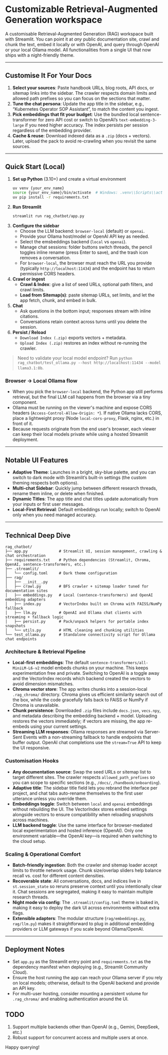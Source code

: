 # Customizable Retrieval-Augmented Generation workspace

A customisable Retrieval-Augmented Generation (RAG) workspace built with Streamlit. You can point it at *any* public documentation site, crawl and chunk the text, embed it locally or with OpenAI, and query through OpenAI or your local Ollama model. All functionalities from a single UI that now ships with a night-friendly theme.

---

## Customise It For Your Docs

1. **Select your sources**: Paste handbook URLs, blog roots, API docs, or sitemap links into the sidebar. The crawler respects domain limits and allowed path prefixes so you can focus on the sections that matter.
2. **Tune the chat persona**: Update the app title in the sidebar, e.g., “Kubernetes Operator SOP Assistant”, to match the content you ingest.
3. **Pick embeddings that fit your budget**: Use the bundled local sentence-transformer for zero API cost or switch to OpenAI’s `text-embedding-3-large` if you need higher accuracy. The index persists per session regardless of the embedding provider.
4. **Cache & reuse**: Download indexed data as a `.zip` (docs + vectors). Later, upload the pack to avoid re-crawling when you revisit the same sources.

---

## Quick Start (Local)
1. **Set up Python** (3.10+) and create a virtual environment
   ```bash
   uv venv {your_env_name}
   source {your_env_name}/bin/activate  # Windows: .venv\\Scripts\\activate
   uv pip install -r requirements.txt
   ```
2. **Run Streamlit**
   ```bash
   streamlit run rag_chatbot/app.py
   ```
3. **Configure the sidebar**
   - Choose the LLM backend: `browser-local` (default) or `openai`.
   - Provide your Ollama host/model or OpenAI API key as needed.
   - Select the emsbeddings backend (`local` vs `openai`).
   - Manage chat sessions: folder buttons switch threads, the pencil toggles inline rename (press Enter to save), and the trash icon removes a conversation.
   - For `browser-local`, the browser must reach the URL you provide (typically `http://localhost:11434`) and the endpoint has to return permissive CORS headers.
4. **Crawl or ingest**
   - **Crawl & Index**: give a list of seed URLs, optional path filters, and crawl limits.
   - **Load from Sitemap(s)**: paste sitemap URLs, set limits, and let the app fetch, chunk, and embed in bulk.
5. **Chat**
   - Ask questions in the bottom input; responses stream with inline citations.
   - Conversations retain context across turns until you delete the session.
6. **Persist / Reload**
   - `Download Index (.zip)` exports vectors + metadata.
   - `Upload Index (.zip)` restores an index without re-running the crawler.

> Need to validate your local model endpoint? Run `python rag_chatbot/test_ollama.py --host http://localhost:11434 --model llama3.1:8b`.

### Browser → Local Ollama flow

- When you pick the `browser-local` backend, the Python app still performs retrieval, but the final LLM call happens from the browser via a tiny component.
- Ollama must be running on the viewer's machine and expose CORS headers (`Access-Control-Allow-Origin: *`). If native Ollama lacks CORS, place a lightweight proxy (Node `local-cors-proxy`, Flask, nginx, etc.) in front of it.
- Because requests originate from the end user's browser, each viewer can keep their local models private while using a hosted Streamlit deployment.

---

## Notable UI Features
- **Adaptive Theme**: Launches in a bright, sky-blue palette, and you can switch to dark mode with Streamlit’s built-in settings (the custom theming respects both options).
- **Multi-chat Sidebar**: Quickly jump between different research threads, rename them inline, or delete when finished.
- **Dynamic Titles**: The app title and chat titles update automatically from your inputs or first user messages.
- **Local-First Retrieval**: Default embeddings run locally; switch to OpenAI only when you need managed accuracy.

---

## Technical Deep Dive

```
rag_chatbot/
├── app.py              # Streamlit UI, session management, crawling & chat orchestration
├── requirements.txt    # Python dependencies (Streamlit, Chroma, OpenAI, sentence-transformers, etc.)
├── .streamlit/
│   └── config.toml     # Dark theme configuration
├── rag/
│   ├── __init__.py
│   ├── crawl.py        # BFS crawler + sitemap loader tuned for documentation sites
│   ├── embeddings.py   # Local (sentence-transformers) and OpenAI embedding adapters
│   ├── index.py        # VectorIndex built on Chroma with FAISS/NumPy fallback
│   ├── llm.py          # OpenAI and Ollama chat clients with streaming + fallback logic
│   ├── persist.py      # Pack/unpack helpers for portable index snapshots
│   └── utils.py        # HTML cleaning and chunking utilities
└── test_ollama.py      # Standalone connectivity script for Ollama chat endpoints
```

### Architecture & Retrieval Pipeline
- **Local-first embeddings**: The default `sentence-transformers/all-MiniLM-L6-v2` model embeds chunks on your machine. This keeps experimentation free and private. Switching to OpenAI is a toggle away and the VectorIndex records which backend created the vectors to avoid dimension mismatches.
- **Chroma vector store**: The app writes chunks into a session-local `.rag_chroma/` directory. Chroma gives us efficient similarity search out of the box, while the code gracefully falls back to FAISS or NumPy if Chroma is unavailable.
- **Chunk persistence**: Downloaded `.zip` files include `docs.json`, `vecs.npy`, and metadata describing the embedding backend + model. Uploading restores the vectors immediately; if vectors are missing, the app re-embeds using your current settings.
- **Streaming LLM responses**: Ollama responses are streamed via Server-Sent Events with a non-streaming fallback to handle endpoints that buffer output. OpenAI chat completions use the `stream=True` API to keep the UI responsive.

### Customisation Hooks
- **Any documentation source**: Swap the seed URLs or sitemap list to target different sites. The crawler respects `allowed_path_prefixes` so you can scope to specific sections (e.g., `/docs/`, `/handbook/onboarding`).
- **Adaptive title**: The sidebar title field lets you rebrand the interface per project, and chat tabs auto-rename themselves to the first user utterance unless you override them.
- **Embeddings toggle**: Switch between `local` and `openai` embeddings without rebuilding the UI. The VectorIndex stores embed settings alongside vectors to ensure compatibility when reloading snapshots across machines.
- **LLM backend toggle**: Use the same interface for browser-mediated local experimentation and hosted inference (OpenAI). Only one environment variable—the OpenAI key—is required when switching to the cloud setup.

### Scaling & Operational Comfort
- **Batch-friendly ingestion**: Both the crawler and sitemap loader accept limits to throttle network usage. Chunk size/overlap sliders help balance recall vs. cost for different content densities.
- **Recoverable state**: All conversations, docs, and indices live in `st.session_state` so reruns preserve context until you intentionally clear it. Chat sessions are segregated, making it easy to maintain multiple research threads.
- **Night mode via config**: The `.streamlit/config.toml` theme is baked in, making it easy to deploy the dark UI across environments without extra flags.
- **Extensible adapters**: The modular structure (`rag/embeddings.py`, `rag/llm.py`) makes it straightforward to plug in additional embedding providers or LLM gateways if you scale beyond Ollama/OpenAI.

---

## Deployment Notes
- Set `app.py` as the Streamlit entry point and `requirements.txt` as the dependency manifest when deploying (e.g., Streamlit Community Cloud).
- Ensure the host running the app can reach your Ollama server if you rely on local models; otherwise, default to the OpenAI backend and provide an API key.
- For multi-user hosting, consider mounting a persistent volume for `.rag_chroma/` and enabling authentication around the UI.

## TODO
1. Support multiple backends other than OpenAI (e.g., Gemini, DeepSeek, etc.)
2. Robust support for concurrent access and multiple users at once.

Happy querying!
